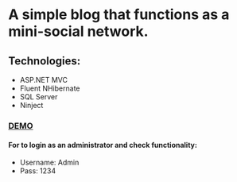 # A simple blog that functions as a mini-social network.

## Technologies:
- ASP.NET MVC
- Fluent NHibernate
- SQL Server
- Ninject

### [DEMO](http://tester12-001-site1.gtempurl.com/)
#### For to login as an administrator and check functionality:
- Username: Admin 
- Pass:     1234
